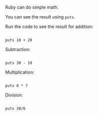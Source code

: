 Ruby can do simple math.

You can see the result using `puts`.

Run the code to see the result for addition:

<Editor lang="ruby">
<code>
puts 10 + 20
</code>
</Editor>

Subtraction:

<Editor lang="ruby">
<code>
puts 30 - 10
</code>
</Editor>

Multiplication:

<Editor lang="ruby">
<code>
puts 8 * 7
</code>
</Editor>

Division:

<Editor lang="ruby">
<code>
puts 30/6
</code>
</Editor>